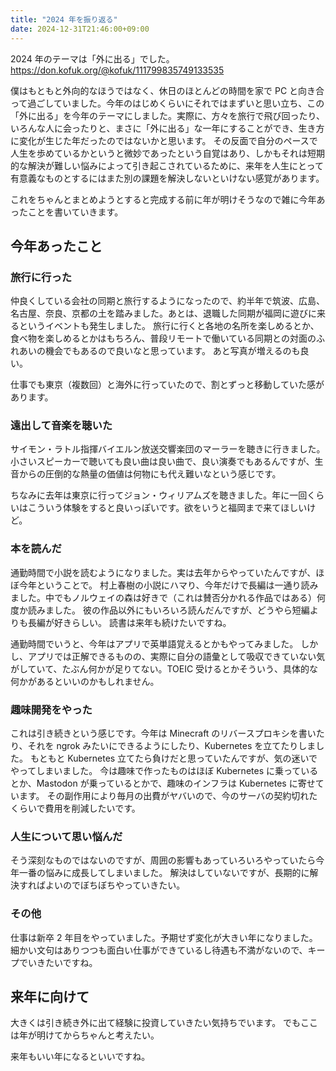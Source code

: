 ```yaml
---
title: "2024 年を振り返る"
date: 2024-12-31T21:46:00+09:00
---
```


2024 年のテーマは「外に出る」でした。
https://don.kofuk.org/@kofuk/111799835749133535

僕はもともと外向的なほうではなく、休日のほとんどの時間を家で PC と向き合って過ごしていました。今年のはじめくらいにそれではまずいと思い立ち、この「外に出る」を今年のテーマにしました。実際に、方々を旅行で飛び回ったり、いろんな人に会ったりと、まさに「外に出る」な一年にすることができ、生き方に変化が生じた年だったのではないかと思います。
その反面で自分のペースで人生を歩めているかというと微妙であったという自覚はあり、しかもそれは短期的な解決が難しい悩みによって引き起こされているために、来年を人生にとって有意義なものとするにはまた別の課題を解決しないといけない感覚があります。

これをちゃんとまとめようとすると完成する前に年が明けそうなので雑に今年あったことを書いていきます。

## 今年あったこと

### 旅行に行った

仲良くしている会社の同期と旅行するようになったので、約半年で筑波、広島、名古屋、奈良、京都の土を踏みました。あとは、退職した同期が福岡に遊びに来るというイベントも発生しました。
旅行に行くと各地の名所を楽しめるとか、食べ物を楽しめるとかはもちろん、普段リモートで働いている同期との対面のふれあいの機会でもあるので良いなと思っています。
あと写真が増えるのも良い。

仕事でも東京（複数回）と海外に行っていたので、割とずっと移動していた感があります。

### 遠出して音楽を聴いた

サイモン・ラトル指揮バイエルン放送交響楽団のマーラーを聴きに行きました。
小さいスピーカーで聴いても良い曲は良い曲で、良い演奏でもあるんですが、生音からの圧倒的な熱量の価値は何物にも代え難いなという感じです。

ちなみに去年は東京に行ってジョン・ウィリアムズを聴きました。年に一回くらいはこういう体験をすると良いっぽいです。欲をいうと福岡まで来てほしいけど。

### 本を読んだ

通勤時間で小説を読むようになりました。実は去年からやっていたんですが、ほぼ今年ということで。
村上春樹の小説にハマり、今年だけで長編は一通り読みました。中でもノルウェイの森は好きで（これは賛否分かれる作品ではある）何度か読みました。
彼の作品以外にもいろいろ読んだんですが、どうやら短編よりも長編が好きらしい。
読書は来年も続けたいですね。

通勤時間でいうと、今年はアプリで英単語覚えるとかもやってみました。
しかし、アプリでは正解できるものの、実際に自分の語彙として吸収できていない気がしていて、たぶん何かが足りてない。TOEIC 受けるとかそういう、具体的な何かがあるといいのかもしれません。

### 趣味開発をやった

これは引き続きという感じです。今年は Minecraft のリバースプロキシを書いたり、それを ngrok みたいにできるようにしたり、Kubernetes を立てたりしました。
もともと Kubernetes 立てたら負けだと思っていたんですが、気の迷いでやってしまいました。
今は趣味で作ったものはほぼ Kubernetes に乗っているとか、Mastodon が乗っているとかで、趣味のインフラは Kubernetes に寄せています。
その副作用により毎月の出費がヤバいので、今のサーバの契約切れたくらいで費用を削減したいです。

### 人生について思い悩んだ

そう深刻なものではないのですが、周囲の影響もあっていろいろやっていたら今年一番の悩みに成長してしまいました。
解決はしていないですが、長期的に解決すればよいのでぼちぼちやっていきたい。

### その他

仕事は新卒 2 年目をやっていました。予期せず変化が大きい年になりました。
細かい文句はありつつも面白い仕事ができているし待遇も不満がないので、キープでいきたいですね。

## 来年に向けて

大きくは引き続き外に出て経験に投資していきたい気持ちでいます。
でもここは年が明けてからちゃんと考えたい。

来年もいい年になるといいですね。
